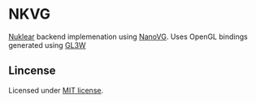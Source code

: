 # NKVG
[Nuklear](https://github.com/vurtun/nuklear) backend implemenation using [NanoVG](https://github.com/memononen/nanovg). Uses OpenGL bindings generated using [GL3W](https://github.com/skaslev/gl3w)

## Lincense
Licensed under [MIT license](LICENSE.txt).
